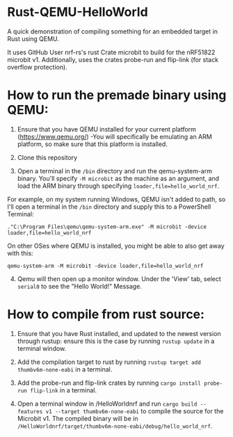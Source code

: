 # Rust-QEMU-HelloWorld
 A quick demonstration of compiling something for an embedded target in Rust using QEMU.
 
 It uses GitHub User nrf-rs's rust Crate microbit to build for the nRF51822 microbit v1. Additionally, uses the crates probe-run and flip-link (for stack overflow protection). 

# How to run the premade binary using QEMU:

1. Ensure that you have QEMU installed for your current platform (https://www.qemu.org/)
    -You will specifically be emulating an ARM platform, so make sure that this platform is installed.

2. Clone this repository

3. Open a terminal in the `/bin` directory and run the qemu-system-arm binary. You'll specify `-M microbit` as the machine as an argument, and load the ARM binary through specifying `loader,file=hello_world_nrf`.

For example, on my system running Windows, QEMU isn't added to path, so I'll open a terminal in the `/bin` directory and supply this to a PowerShell Terminal:

`."C:\Program Files\qemu\qemu-system-arm.exe" -M microbit -device loader,file=hello_world_nrf`

On other OSes where QEMU is installed, you might be able to also get away with this:

`qemu-system-arm -M microbit -device loader,file=hello_world_nrf`

4. Qemu will then open up a monitor window. Under the 'View' tab, select `serial0` to see the "Hello World!" Message.

# How to compile from rust source:

1. Ensure that you have Rust installed, and updated to the newest version through rustup: ensure this is the case by running `rustup update` in a terminal window.

2. Add the compilation target to rust by running `rustup target add thumbv6m-none-eabi` in a terminal.

3. Add the probe-run and flip-link crates by running `cargo install probe-run flip-link` in a terminal.

4. Open a terminal window in /HelloWorldnrf and run `cargo build --features v1 --target thumbv6m-none-eabi` to compile the source for the Microbit v1. The compiled binary will be in `/HelloWorldnrf/target/thumbv6m-none-eabi/debug/hello_world_nrf`.


